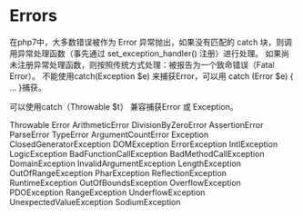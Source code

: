 # Errors

在php7中，大多数错误被作为 Error 异常抛出，如果没有匹配的 catch 块，则调用异常处理函数（事先通过 set_exception_handler() 注册）进行处理。
如果尚未注册异常处理函数，则按照传统方式处理：被报告为一个致命错误（Fatal Error）。
不能使用catch(Exception $e) 来捕获Error，可以用 catch (Error $e) { ... }捕获。

可以使用catch（Throwable $t） 兼容捕获Error 或 Exception。


Throwable
	Error
	  ArithmeticError
		DivisionByZeroError
	  AssertionError
	  ParseError
	  TypeError
		ArgumentCountError
	Exception
	  ClosedGeneratorException
	  DOMException
	  ErrorException
	  IntlException
	  LogicException
		BadFunctionCallException
		  BadMethodCallException
		DomainException
		InvalidArgumentException
		LengthException
		OutOfRangeException
	  PharException
	  ReflectionException
	  RuntimeException
		OutOfBoundsException
		OverflowException
		PDOException
		RangeException
		UnderflowException
		UnexpectedValueException
	  SodiumException